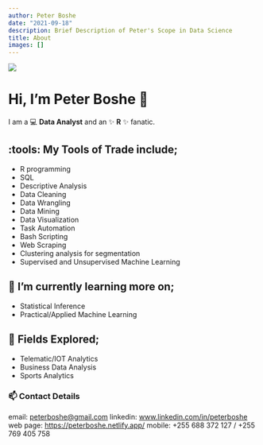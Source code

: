 ```yaml
---
author: Peter Boshe
date: "2021-09-18"
description: Brief Description of Peter's Scope in Data Science
title: About
images: []
---
```


![](/images/cover_shot.jpeg)


# Hi, I’m Peter Boshe 👋
I am a :computer: **Data Analyst** and an :sparkles: **R** :sparkles: fanatic.


## :tools: My Tools of Trade include;
- R programming
- SQL
- Descriptive Analysis
- Data Cleaning
- Data Wrangling
- Data Mining
- Data Visualization
- Task Automation
- Bash Scripting
- Web Scraping
- Clustering analysis for segmentation
- Supervised and Unsupervised Machine Learning

## 🌱 I’m currently learning more on;

- Statistical Inference
- Practical/Applied Machine Learning


## :telescope: Fields Explored;
- Telematic/IOT Analytics
- Business Data Analysis
- Sports Analytics

### 📫 Contact Details
email: peterboshe@gmail.com 
linkedin: www.linkedin.com/in/peterboshe
web page: https://peterboshe.netlify.app/
mobile: +255 688 372 127 / +255 769 405 758




